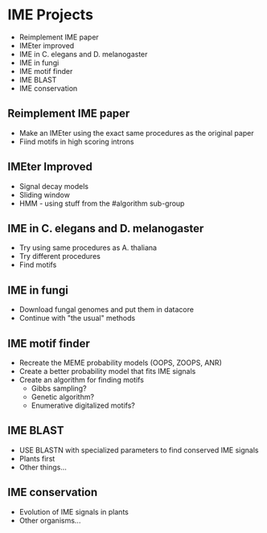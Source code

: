 IME Projects
============

+ Reimplement IME paper
+ IMEter improved
+ IME in C. elegans and D. melanogaster
+ IME in fungi
+ IME motif finder
+ IME BLAST
+ IME conservation

## Reimplement IME paper ##

+ Make an IMEter using the exact same procedures as the original paper
+ Fiind motifs in high scoring introns


## IMEter Improved ##

+ Signal decay models
+ Sliding window
+ HMM - using stuff from the #algorithm sub-group


## IME in C. elegans and D. melanogaster ##

+ Try using same procedures as A. thaliana
+ Try different procedures
+ Find motifs


## IME in fungi ##

+ Download fungal genomes and put them in datacore
+ Continue with "the usual" methods


## IME motif finder ##

+ Recreate the MEME probability models (OOPS, ZOOPS, ANR)
+ Create a better probability model that fits IME signals
+ Create an algorithm for finding motifs
	+ Gibbs sampling?
	+ Genetic algorithm?
	+ Enumerative digitalized motifs?

## IME BLAST ##

+ USE BLASTN with specialized parameters to find conserved IME signals
+ Plants first
+ Other things...


## IME conservation ##

+ Evolution of IME signals in plants
+ Other organisms...
